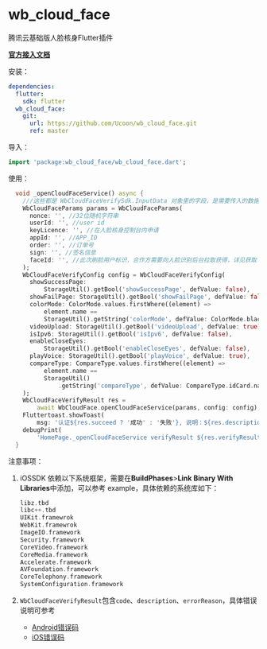 # wb_cloud_face

腾讯云基础版人脸核身Flutter插件

[**官方接入文档**](https://cloud.tencent.com/document/product/1007/56811)

安装：

```yaml
dependencies:
  flutter:
    sdk: flutter
  wb_cloud_face:
    git:
      url: https://github.com/Ucoon/wb_cloud_face.git
      ref: master
```

导入：

```dart
import 'package:wb_cloud_face/wb_cloud_face.dart';
```

使用：

```dart
  void _openCloudFaceService() async {
    ///这些都是 WbCloudFaceVerifySdk.InputData 对象里的字段，是需要传入的数据信息
    WbCloudFaceParams params = WbCloudFaceParams(
      nonce: '', //32位随机字符串
      userId: '', //user id
      keyLicence: '', //在人脸核身控制台内申请
      appId: '', //APP_ID
      order: '', //订单号
      sign: '', //签名信息
      faceId: '', //此次刷脸用户标识，合作方需要向人脸识别后台拉取获得，详见获取 faceId 接口
    );
    WbCloudFaceVerifyConfig config = WbCloudFaceVerifyConfig(
      showSuccessPage:
          StorageUtil().getBool('showSuccessPage', defValue: false),
      showFailPage: StorageUtil().getBool('showFailPage', defValue: false),
      colorMode: ColorMode.values.firstWhere((element) =>
          element.name ==
          StorageUtil().getString('colorMode', defValue: ColorMode.black.name)),
      videoUpload: StorageUtil().getBool('videoUpload', defValue: true),
      isIpv6: StorageUtil().getBool('isIpv6', defValue: false),
      enableCloseEyes:
          StorageUtil().getBool('enableCloseEyes', defValue: false),
      playVoice: StorageUtil().getBool('playVoice', defValue: true),
      compareType: CompareType.values.firstWhere((element) =>
          element.name ==
          StorageUtil()
              .getString('compareType', defValue: CompareType.idCard.name)),
    );
    WbCloudFaceVerifyResult res =
        await WbCloudFace.openCloudFaceService(params, config: config);
    Fluttertoast.showToast(
        msg: '认证${res.succeed ? '成功' : '失败'}, 说明：${res.description}');
    debugPrint(
        'HomePage._openCloudFaceService verifyResult ${res.verifyResult}');
  }
```

注意事项：

1. iOSSDK 依赖以下系统框架，需要在**BuildPhases**>**Link Binary With Libraries**中添加，可以参考 example，具体依赖的系统库如下：

   ```dart
   libz.tbd
   libc++.tbd
   UIKit.framewrok
   WebKit.framewrok
   ImageIO.framework
   Security.framework
   CoreVideo.framework
   CoreMedia.framework
   Accelerate.framework
   AVFoundation.framework
   CoreTelephony.framework 
   SystemConfiguration.framework
   ```

2. `WbCloudFaceVerifyResult`包含`code`、`description`、`errorReason`，具体错误说明可参考

   - [Android错误码](https://cloud.tencent.com/document/product/1007/57622)
   - [iOS错误码](https://cloud.tencent.com/document/product/1007/57628)
